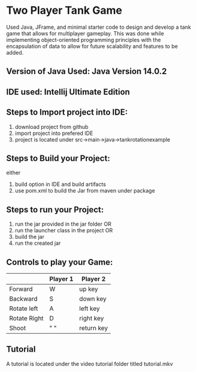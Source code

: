 # Two Player Tank Game
Used Java, JFrame, and minimal starter code to design and develop a tank game that allows for multiplayer gameplay. This was done while implementing object-oriented programming principles with the encapsulation of data to allow for future scalability and features to be added.

## Version of Java Used: Java Version 14.0.2

## IDE used: Intellij Ultimate Edition

## Steps to Import project into IDE: 
 1. download project from github
 2. import project into prefered IDE
 3. project is located under src->main->java->tankrotationexample

## Steps to Build your Project: 
 either
 1. build option in IDE and build artifacts
 2. use pom.xml to build the Jar from maven under package
 
## Steps to run your Project: 
 1. run the jar provided in the jar folder
 OR
 1. run the launcher class in the project
 OR
 1. build the jar
 2. run the created jar

## Controls to play your Game:

|               | Player 1 |  Player 2   |
|---------------|----------|------------|
|  Forward      |     W    | up key     |
|  Backward     |     S    | down key   |
|  Rotate left  |     A    | left key   |
|  Rotate Right |     D    | right key  |
|  Shoot        |    " "   | return key |

## Tutorial
A tutorial is located under the video tutorial folder titled tutorial.mkv
